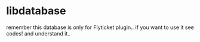# libdatabase
remember this database is only for Flyticket plugin.. if you want to use it see codes! and understand it..
